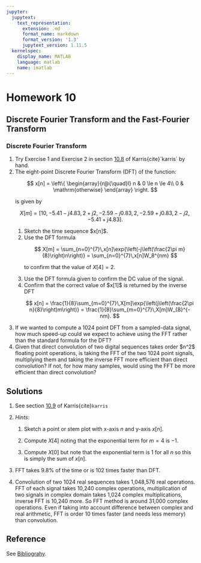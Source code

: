 ```yaml
---
jupyter:
  jupytext:
    text_representation:
      extension: .md
      format_name: markdown
      format_version: '1.3'
      jupytext_version: 1.11.5
  kernelspec:
    display_name: MATLAB
    language: matlab
    name: imatlab
---
```


# Homework 10

## Discrete Fourier Transform and the Fast-Fourier Transform

### Discrete Fourier Transform

<ol>
    <li>Try Exercise 1 and Exercise 2 in section <a href="https://ebookcentral.proquest.com/lib/swansea-ebooks/reader.action?docID=3384197&ppg=421">10.8</a> of Karris{cite}`karris` by hand.</li>

<li>The eight-point	Discrete Fourier Transform (DFT) of the	function:
   
$$
     x[n] = \left\{
         \begin{array}{r@{\quad}l}
             n & 0 \le n \le 4\\
             0 & \mathrm{otherwise}
         \end{array}
     \right.
$$

is given by

$$
      X[m] = \left[ 10,-5.41-j4.83, 2 + j2, -2.59-j0.83, 2, -2.59+j0.83, 2-j2, -5.41+j4.83\right].
$$
    
<ol>
<li>Sketch the time sequence $x[n]$.</li>

<li>Use the DFT formula 

$$
           X[m] = \sum_{n=0}^{7}\,x[n]\exp{\left(-j\left(\frac{2\pi m}{8}\right)n\right)} = \sum_{n=0}^{7}\,x[n]W_8^{nm}
$$

to confirm that the value of $X[4]=2$.</li>

<li>Use the	DFT	formula	given to confirm the DC value of the signal.</li>
    
<li>Confirm that the correct value of $x[1]$ is returned by the inverse DFT

$$
        x[n] = \frac{1}{8}\sum_{m=0}^{7}\,X[m]\exp{\left(j\left(\frac{2\pi n}{8}\right)m\right)} = \frac{1}{8}\sum_{m=0}^{7}\,X[m]W_{8}^{-nm}.
$$</li></ol>

<li>If	we	wanted	to	compute	a 1024 point DFT from a	sampled-data signal, how much	speed-up could we expect to achieve	using the FFT rather than the standard formula for the	DFT?</li>

<li>Given that direct convolution of two	digital	sequences takes order $n^2$ floating point operations, is taking the FFT of the two 1024 point signals, multiplying them and taking	the	inverse	FFT	more efficient than direct convolution?	If not, for how	many samples,	would using	the	FFT	be more efficient than direct convolution?</li></ol>


## Solutions

1. See section <a href="https://ebookcentral.proquest.com/lib/swansea-ebooks/reader.action?docID=3384197&ppg=421">10.9</a> of Karris{cite}`karris`

2. *Hints*:
   1. Sketch a point or stem plot with x-axis $n$ and y-axis $x[n]$.
    
   2. Compute $X[4]$ noting that the exponential term for $m = 4$ is $-1$.
    
   3. Compute $X[0]$ but note that the exponential term is $1$ for all $n$ so this is simply the sum of $x[n]$.

3. FFT takes 9.8% of the time or is 102	times faster than DFT.

4. Convolution of two 1024 real sequences takes 1,048,576 real	operations.	FFT	of each	signal takes 10,240 complex	operations,	multiplication of two signals in complex domain	takes 1,024	complex	multiplications, inverse FFT is	10,240 more. So	 FFT method	is around 31,000 complex operations. Even if taking	into account difference	between complex	and	real arithmetic, FFT is	order 10 times faster (and needs less memory) than convolution.

## Reference

See [Bibliograhy](/zbib).
